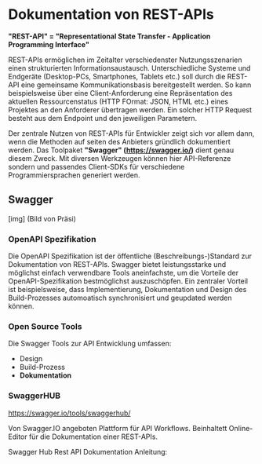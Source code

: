 # Dokumentation von REST-APIs

<strong>"REST-API" = "Representational State Transfer - Application Programming Interface"</strong>

REST-APIs  ermöglichen im Zeitalter verschiedenster Nutzungsszenarien einen strukturierten Informationsaustausch. Unterschiedliche Systeme und Endgeräte (Desktop-PCs, Smartphones, Tablets etc.) soll durch die REST-API eine gemeinsame Kommunikationsbasis bereitgestellt werden. So kann beispielsweise über eine Client-Anforderung eine Repräsentation des aktuellen Ressourcenstatus (HTTP FOrmat: JSON, HTML etc.) eines Projektes an den Anforderer übertragen werden. Ein solcher HTTP Request besteht aus dem Endpoint und den jeweiligen Parametern.

Der zentrale Nutzen von REST-APIs für Entwickler zeigt sich vor allem dann, wenn die Methoden auf seiten des Anbieters gründlich dokumentiert werden. Das Toolpaket <strong>"Swagger" (https://swagger.io/)</strong> dient genau diesem Zweck. Mit diversen Werkzeugen können hier API-Referenze sondern und passendes Client-SDKs für verschiedene Programmiersprachen generiert werden.


## Swagger 

[img] (Bild von Präsi)

### OpenAPI Spezifikation

Die OpenAPI Spezifikation ist der öffentliche (Beschreibungs-)Standard zur Dokumentation von REST-APIs. Swagger bietet leistungsstarke und möglichst einfach verwendbare Tools aneinfachste, um die Vorteile der OpenAPI-Spezifikation bestmöglichst auszuschöpfen. Ein zentraler Vorteil ist beispielsweise, dass Implementierung, Dokumentation und Design des Build-Prozesses automoatisch synchronisiert und geupdated werden können.


### Open Source Tools

Die Swagger Tools zur API Entwicklung umfassen:
- Design 
- Build-Prozess
- <strong>Dokumentation</strong>




### SwaggerHUB

https://swagger.io/tools/swaggerhub/

Von Swagger.IO angeboten Plattform für API Workflows. Beinhaltett Online-Editor für die Dokumentation einer REST-APIs.


Swagger Hub Rest API Dokumentation Anleitung:




